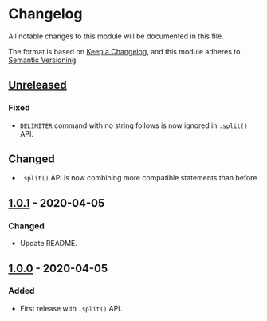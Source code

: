# Changelog
All notable changes to this module will be documented in this file.

The format is based on [Keep a Changelog](https://keepachangelog.com/en/1.0.0/),
and this module adheres to [Semantic Versioning](https://semver.org/spec/v2.0.0.html).

## [Unreleased]
### Fixed
- `DELIMITER` command with no string follows is now ignored in `.split()` API.

## Changed
- `.split()` API is now combining more compatible statements than before.

## [1.0.1] - 2020-04-05
### Changed
- Update README.

## [1.0.0] - 2020-04-05
### Added
- First release with `.split()` API.



[Unreleased]: https://github.com/VeryCrazyDog/mysql-parser/compare/1.0.1...HEAD
[1.0.1]: https://github.com/VeryCrazyDog/mysql-parser/compare/1.0.0...1.0.1
[1.0.0]: https://github.com/VeryCrazyDog/mysql-parser/releases/tag/1.0.0
